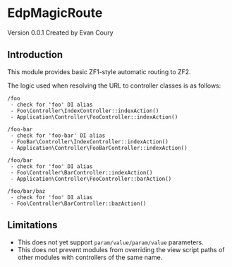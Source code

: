 EdpMagicRoute
=============
Version 0.0.1 Created by Evan Coury

Introduction
------------
This module provides basic ZF1-style automatic routing to ZF2.

The logic used when resolving the URL to controller classes is as follows:

    /foo
     - check for 'foo' DI alias
     - Foo\Controller\IndexController::indexAction()
     - Application\Controller\FooController::indexAction()

    /foo-bar
     - check for 'foo-bar' DI alias
     - FooBar\Controller\IndexController::indexAction()
     - Application\Controller\FooBarController::indexAction()

    /foo/bar
     - check for 'foo' DI alias
     - Foo\Controller\BarController::indexAction()
     - Application\Controller\FooController::barAction()

    /foo/bar/baz
     - check for 'foo' DI alias
     - Foo\Controller\BarController::bazAction()

Limitations
-----------

* This does not yet support `param/value/param/value` parameters.
* This does not prevent modules from overriding the view script paths of other
  modules with controllers of the same name.
